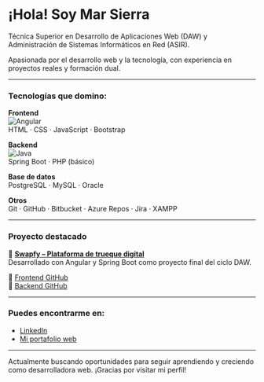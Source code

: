 # ¡Hola! Soy Mar Sierra

 Técnica Superior en Desarrollo de Aplicaciones Web (DAW) y Administración de Sistemas Informáticos en Red (ASIR).  
 
 Apasionada por el desarrollo web y la tecnología, con experiencia en proyectos reales y formación dual.

---

### Tecnologías que domino:

**Frontend**  
![Angular](https://img.shields.io/badge/-Angular-DD0031?style=flat&logo=angular&logoColor=white)  
HTML · CSS · JavaScript · Bootstrap

**Backend**  
![Java](https://img.shields.io/badge/-Java-007396?style=flat&logo=java&logoColor=white)  
Spring Boot · PHP (básico)

**Base de datos**  
PostgreSQL · MySQL · Oracle

**Otros**  
Git · GitHub · Bitbucket · Azure Repos · Jira · XAMPP

---

### Proyecto destacado

🔗 [**Swapfy – Plataforma de trueque digital**](https://swapfy-frontend.vercel.app)  
Desarrollado con Angular y Spring Boot como proyecto final del ciclo DAW.

📁 [Frontend GitHub](https://github.com/MarSierraG/swapfy-frontend)  
📁 [Backend GitHub](https://github.com/MarSierraG/swapfy-backend)

---

### Puedes encontrarme en:

- [LinkedIn](https://www.linkedin.com/in/maría-del-mar-sierra-gutiérrez-19a2b928b/)
- [Mi portafolio web](https://portfolio-one-snowy-67.vercel.app)

---

Actualmente buscando oportunidades para seguir aprendiendo y creciendo como desarrolladora web. ¡Gracias por visitar mi perfil!
